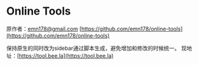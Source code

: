 # Online Tools
原作者：emn178@gmail.com [https://github.com/emn178/online-tools](https://github.com/emn178/online-tools)

保持原生的同时改为sidebar通过脚本生成，避免增加和修改的时候统一。
现地址：[https://tool.bee.la](https://tool.bee.la)

